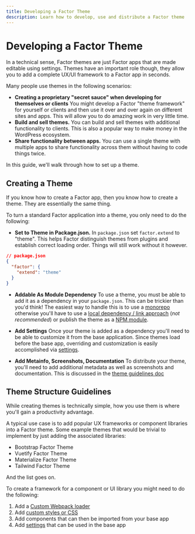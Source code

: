 ```yaml
---
title: Developing a Factor Theme
description: Learn how to develop, use and distribute a Factor theme
---
```


# Developing a Factor Theme

In a technical sense, Factor themes are just Factor apps that are made editable using settings. Themes have an important role though, they allow you to add a complete UX/UI framework to a Factor app in seconds.

Many people use themes in the following scenarios:

- **Creating a proprietary "secret sauce" when developing for themselves or clients** You might develop a Factor "theme framework" for yourself or clients and then use it over and over again on different sites and apps. This will allow you to do amazing work in very little time.
- **Build and sell themes.** You can build and sell themes with additional functionality to clients. This is also a popular way to make money in the WordPress ecosystem.
- **Share functionality between apps.** You can use a single theme with multiple apps to share functionality across them without having to code things twice.

In this guide, we'll walk through how to set up a theme.

## Creating a Theme

If you know how to create a Factor app, then you know how to create a theme. They are essentially the same thing.

To turn a standard Factor application into a theme, you only need to do the following:

- **Set to Theme in Package.json.**
  In `package.json` set `factor.extend` to "theme". This helps Factor distinguish themes from plugins and establish correct loading order. Things will still work without it however.

```json
// package.json
{
  "factor": {
    "extend": "theme"
  }
}
```

- **Addable As Module Dependency**
  To use a theme, you must be able to add it as a dependency in your `package.json`. This can be trickier than you'd think! The easiest way to handle this is to use a [monorepo](./development-monorepo) otherwise you'll have to use a [local dependency / link approach](https://github.com/fiction-com/factor-example-local-dependency) (_not recommended_) or publish the theme as a [NPM module](https://docs.npmjs.com/creating-and-publishing-unscoped-public-packages).

- **Add Settings**
  Once your theme is added as a dependency you'll need to be able to customize it from the base application. Since themes load before the base app, overriding and customization is easily accomplished via [settings](./settings).

- **Add Metainfo, Screenshots, Documentation**
  To distribute your theme, you'll need to add additional metadata as well as screenshots and documentation. This is discussed in the [theme guidelines doc](./extension-guidelines)

## Theme Structure Guidelines

While creating themes is technically simple, how you use them is where you'll gain a productivity advantage.

A typical use case is to add popular UX frameworks or component libraries into a Factor theme. Some example themes that would be trivial to implement by just adding the associated libraries:

- Bootstrap Factor Theme
- Vuetify Factor Theme
- Materialize Factor Theme
- Tailwind Factor Theme

And the list goes on.

To create a framework for a component or UI library you might need to do the following:

1. Add a [Custom Webpack loader](./extending-webpack)
1. Add [custom styles or CSS](./styles)
1. Add components that can then be imported from your base app
1. Add [settings](./settings) that can be used in the base app
